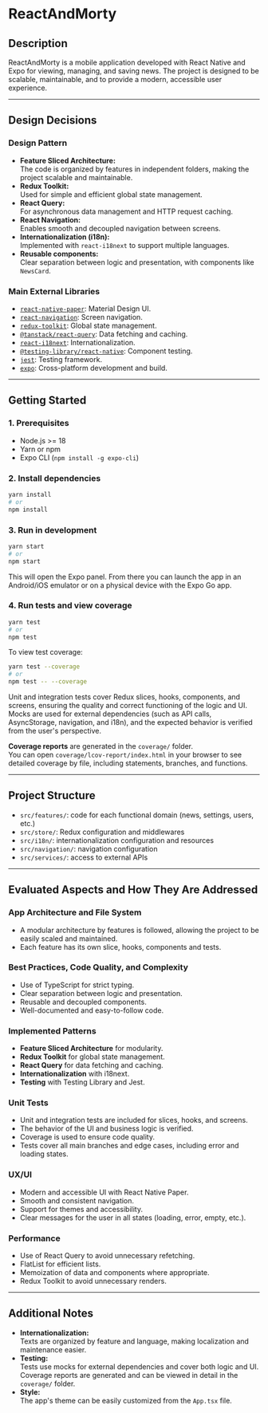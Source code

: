 # ReactAndMorty

## Description

ReactAndMorty is a mobile application developed with React Native and Expo for viewing, managing, and saving news. The project is designed to be scalable, maintainable, and to provide a modern, accessible user experience.

---

## Design Decisions

### Design Pattern

- **Feature Sliced Architecture:**  
  The code is organized by features in independent folders, making the project scalable and maintainable.
- **Redux Toolkit:**  
  Used for simple and efficient global state management.
- **React Query:**  
  For asynchronous data management and HTTP request caching.
- **React Navigation:**  
  Enables smooth and decoupled navigation between screens.
- **Internationalization (i18n):**  
  Implemented with `react-i18next` to support multiple languages.
- **Reusable components:**  
  Clear separation between logic and presentation, with components like `NewsCard`.

### Main External Libraries

- [`react-native-paper`](https://callstack.github.io/react-native-paper/): Material Design UI.
- [`react-navigation`](https://reactnavigation.org/): Screen navigation.
- [`redux-toolkit`](https://redux-toolkit.js.org/): Global state management.
- [`@tanstack/react-query`](https://tanstack.com/query/latest): Data fetching and caching.
- [`react-i18next`](https://react.i18next.com/): Internationalization.
- [`@testing-library/react-native`](https://testing-library.com/docs/react-native-testing-library/intro/): Component testing.
- [`jest`](https://jestjs.io/): Testing framework.
- [`expo`](https://expo.dev/): Cross-platform development and build.

---

## Getting Started

### 1. Prerequisites

- Node.js >= 18
- Yarn or npm
- Expo CLI (`npm install -g expo-cli`)

### 2. Install dependencies

```sh
yarn install
# or
npm install
```

### 3. Run in development

```sh
yarn start
# or
npm start
```
This will open the Expo panel. From there you can launch the app in an Android/iOS emulator or on a physical device with the Expo Go app.

### 4. Run tests and view coverage

```sh
yarn test
# or
npm test
```

To view test coverage:

```sh
yarn test --coverage
# or
npm test -- --coverage
```

Unit and integration tests cover Redux slices, hooks, components, and screens, ensuring the quality and correct functioning of the logic and UI.  
Mocks are used for external dependencies (such as API calls, AsyncStorage, navigation, and i18n), and the expected behavior is verified from the user's perspective.

**Coverage reports** are generated in the `coverage/` folder.  
You can open `coverage/lcov-report/index.html` in your browser to see detailed coverage by file, including statements, branches, and functions.

---

## Project Structure

- `src/features/`: code for each functional domain (news, settings, users, etc.)
- `src/store/`: Redux configuration and middlewares
- `src/i18n/`: internationalization configuration and resources
- `src/navigation/`: navigation configuration
- `src/services/`: access to external APIs

---

## Evaluated Aspects and How They Are Addressed

### App Architecture and File System

- A modular architecture by features is followed, allowing the project to be easily scaled and maintained.
- Each feature has its own slice, hooks, components and tests.

### Best Practices, Code Quality, and Complexity

- Use of TypeScript for strict typing.
- Clear separation between logic and presentation.
- Reusable and decoupled components.
- Well-documented and easy-to-follow code.

### Implemented Patterns

- **Feature Sliced Architecture** for modularity.
- **Redux Toolkit** for global state management.
- **React Query** for data fetching and caching.
- **Internationalization** with i18next.
- **Testing** with Testing Library and Jest.

### Unit Tests

- Unit and integration tests are included for slices, hooks, and screens.
- The behavior of the UI and business logic is verified.
- Coverage is used to ensure code quality.
- Tests cover all main branches and edge cases, including error and loading states.

### UX/UI

- Modern and accessible UI with React Native Paper.
- Smooth and consistent navigation.
- Support for themes and accessibility.
- Clear messages for the user in all states (loading, error, empty, etc.).

### Performance

- Use of React Query to avoid unnecessary refetching.
- FlatList for efficient lists.
- Memoization of data and components where appropriate.
- Redux Toolkit to avoid unnecessary renders.

---

## Additional Notes

- **Internationalization:**  
  Texts are organized by feature and language, making localization and maintenance easier.
- **Testing:**  
  Tests use mocks for external dependencies and cover both logic and UI.  
  Coverage reports are generated and can be viewed in detail in the `coverage/` folder.
- **Style:**  
  The app's theme can be easily customized from the `App.tsx` file.
